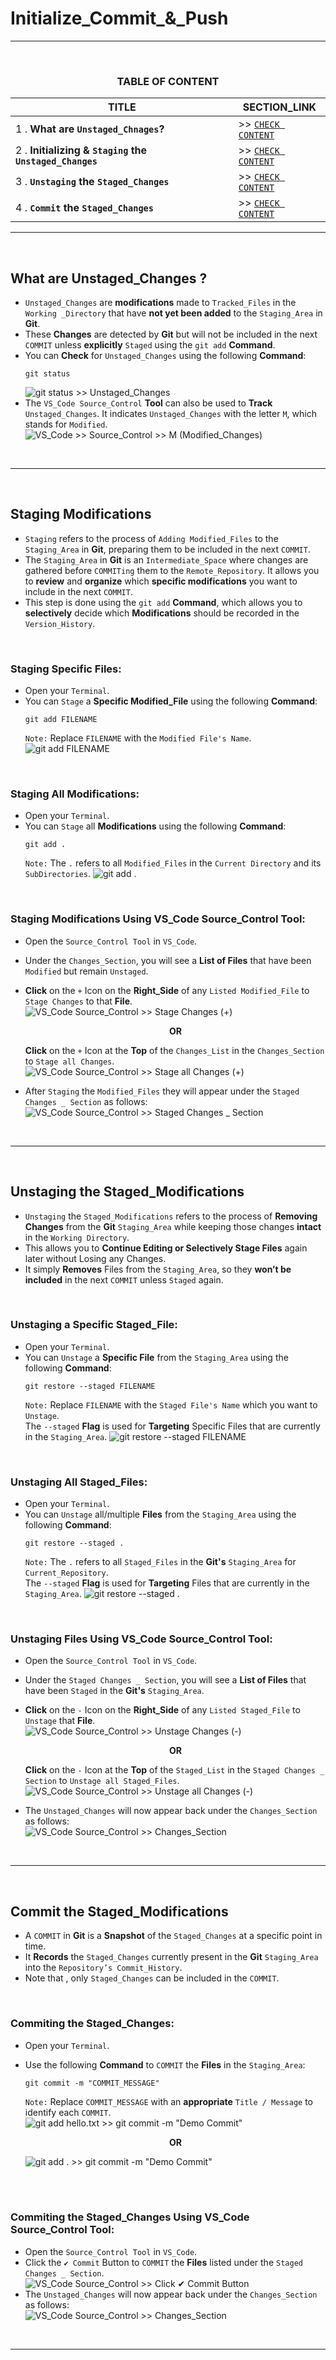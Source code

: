 # Initialize_Commit_&_Push
---
<br>
<div align="center">
 
### TABLE OF CONTENT
 
| TITLE                                                                                                           | SECTION_LINK                                                                                  |
|-----------------------------------------------------------------------------------------------------------------|-----------------------------------------------------------------------------------------------|
| 1 .  **What are `Unstaged_Chnages`?**                                                                           | >> [` CHECK CONTENT `](#what-are-unstaged_changes-)                                           |
| 2 .  **Initializing & `Staging` the `Unstaged_Changes`**                                                        | >> [` CHECK CONTENT `](#staging-modifications)                                                |
| 3 .  **`Unstaging` the `Staged_Changes`**                                                                       | >> [` CHECK CONTENT `](#unstaging-the-staged_modifications)                                   |
| 4 .  **`Commit` the `Staged_Changes`**                                                                          | >> [` CHECK CONTENT `](#commit-the-staged_modifications)                                      |


</div>

---
<br>

## What are Unstaged_Changes ?
- `Unstaged_Changes` are **modifications** made to `Tracked_Files` in the `Working _Directory` that have **not yet been added** to the `Staging_Area` in **Git**.
- These **Changes** are detected by **Git** but will not be included in the next `COMMIT` unless **explicitly** `Staged` using the `git add` **Command**.
- You can **Check** for `Unstaged_Changes` using the following **Command**:
  ```
  git status
  ```
  ![git status >> Unstaged_Changes](https://github.com/user-attachments/assets/c21662d9-409b-4a2a-843a-67089d28343e)<br>
- The `VS_Code Source_Control` **Tool** can also be used to **Track** `Unstaged_Changes`. It indicates `Unstaged_Changes` with the letter `M`, which stands for `Modified`.
  ![VS_Code >> Source_Control >> M (Modified_Changes)](https://github.com/user-attachments/assets/6cec22fc-864f-4542-8a78-d76da921f7ce)<br>
<br>

---
<br>

## Staging Modifications
- `Staging` refers to the process of `Adding Modified_Files` to the `Staging_Area` in **Git**, preparing them to be included in the next `COMMIT`.
- The `Staging_Area` in **Git** is an `Intermediate_Space` where changes are gathered before `COMMITing` them to the `Remote_Repository`. It allows you to **review** and **organize** which **specific modifications** you want to include in the next `COMMIT`. 
- This step is done using the `git add` **Command**, which allows you to **selectively** decide which **Modifications** should be recorded in the `Version_History`.
<br>

### Staging Specific Files:
- Open your `Terminal`.
- You can `Stage` a **Specific Modified_File** using the following **Command**:
  ```
  git add FILENAME
  ```
  `Note:` Replace `FILENAME` with the `Modified File's Name`.
  ![git add FILENAME](https://github.com/user-attachments/assets/8968b76f-fede-4570-866a-c5070409e633)<br>
<br>

### Staging All Modifications:
- Open your `Terminal`.
- You can `Stage` all **Modifications** using the following **Command**:
  ```
  git add .
  ```
  `Note:` The `.` refers to all `Modified_Files` in the `Current Directory` and its `SubDirectories`.
  ![git add .](https://github.com/user-attachments/assets/95236627-7eae-48c5-88dd-59db93b9a06b)<br>
<br>

### Staging Modifications Using VS_Code Source_Control Tool:
- Open the `Source_Control Tool` in `VS_Code`.
- Under the `Changes_Section`, you will see a **List of Files** that have been `Modified` but remain `Unstaged`.
- **Click** on the `+` Icon on the **Right_Side** of any `Listed Modified_File` to `Stage Changes` to that **File**.<br>
  ![VS_Code Source_Control >> Stage Changes (`+`)](https://github.com/user-attachments/assets/bf5badcd-8f6d-47a9-8713-109f6e0d7d3e)<br>
  <div align="center"> 
 
     **OR**
  </div>  

  **Click** on the `+` Icon at the **Top** of the `Changes_List` in the `Changes_Section` to `Stage all Changes`.<br>
  ![VS_Code Source_Control >> Stage all Changes (`+`)](https://github.com/user-attachments/assets/ee5db5fe-5861-4847-ac94-d38e1fbf110d)<br>
- After `Staging` the `Modified_Files` they will appear under the `Staged Changes _ Section` as follows:<br>
  ![VS_Code Source_Control >> Staged Changes _ Section](https://github.com/user-attachments/assets/7849e88d-5364-448b-a959-a950e052100a)<br>
<br>

---
<br>

## Unstaging the Staged_Modifications
- `Unstaging` the `Staged_Modifications` refers to the process of **Removing Changes** from the **Git** `Staging_Area` while keeping those changes **intact** in the `Working Directory`.
- This allows you to **Continue Editing or Selectively Stage Files** again later without Losing any Changes.
- It simply **Removes** Files from the `Staging_Area`, so they **won’t be included** in the next `COMMIT` unless `Staged` again.
<br>

### Unstaging a Specific Staged_File:
- Open your `Terminal`.
- You can `Unstage` a **Specific File** from the `Staging_Area` using the following **Command**:
  ```
  git restore --staged FILENAME
  ```
  `Note:` Replace `FILENAME` with the `Staged File's Name` which you want to `Unstage`.<br>
  The `--staged` **Flag** is used for **Targeting** Specific Files that are currently in the `Staging_Area`.
  ![git restore --staged FILENAME](https://github.com/user-attachments/assets/3c9900bc-9412-48f3-aad2-04095e4616f0)<br>
<br>

### Unstaging All Staged_Files:
- Open your `Terminal`.
- You can `Unstage` all/multiple **Files** from the `Staging_Area` using the following **Command**:
  ```
  git restore --staged .
  ```
  `Note:` The `.` refers to all `Staged_Files` in the **Git's** `Staging_Area` for `Current_Repository`.<br>
  The `--staged` **Flag** is used for **Targeting** Files that are currently in the `Staging_Area`.
  ![git restore --staged .](https://github.com/user-attachments/assets/0f8b6499-0851-42b4-93d6-c7526405e831)<br>
<br>

### Unstaging Files Using VS_Code Source_Control Tool:
- Open the `Source_Control Tool` in `VS_Code`.
- Under the `Staged Changes _ Section`, you will see a **List of Files** that have been `Staged` in the **Git's** `Staging_Area`.
- **Click** on the `-` Icon on the **Right_Side** of any `Listed Staged_File` to `Unstage` that **File**.<br>
  ![VS_Code Source_Control >> Unstage Changes (`-`)](https://github.com/user-attachments/assets/c28ceae4-f053-477f-8f1a-def99814be7c)<br>
  <div align="center"> 
 
     **OR**
  </div>  

  **Click** on the `-` Icon at the **Top** of the `Staged_List` in the `Staged Changes _ Section` to `Unstage all Staged_Files`.<br>
  ![VS_Code Source_Control >> Unstage all Changes (`-`)](https://github.com/user-attachments/assets/ffab2f7d-d4e8-46e6-a9fa-6e4ea6d0963b)<br>
- The `Unstaged_Changes` will now appear back under the `Changes_Section` as follows:<br>
  ![VS_Code Source_Control >> Changes_Section](https://github.com/user-attachments/assets/7ac6cc17-27c0-413f-93ec-77bbfea58833)<br>
<br>
  
---
<br>

## Commit the Staged_Modifications
- A `COMMIT` in **Git** is a **Snapshot** of the `Staged_Changes` at a specific point in time.
- It **Records** the `Staged_Changes` currently present in the **Git** `Staging_Area` into the `Repository’s Commit_History`.
- Note that , only `Staged_Changes` can be included in the `COMMIT`.
<br>

### Commiting the Staged_Changes:
- Open your `Terminal`.
- Use the following **Command** to `COMMIT` the **Files** in the `Staging_Area`:
  ```
  git commit -m "COMMIT_MESSAGE"
  ```
  `Note:` Replace `COMMIT_MESSAGE` with an **appropriate** `Title / Message` to identify each `COMMIT`.<br>
  ![git add hello.txt >> git commit -m "Demo Commit"](https://github.com/user-attachments/assets/5059a791-bfd6-424f-a136-ac672a28d45d)<br>
   <div align="center"> 
 
     **OR**
  </div> 

  ![git add . >> git commit -m "Demo Commit"](https://github.com/user-attachments/assets/a5ed2a7d-d7ab-4874-9cbb-3e0e0c048cb4)<br>
  <br>
<br>

### Commiting the Staged_Changes Using VS_Code Source_Control Tool:
- Open the `Source_Control Tool` in `VS_Code`.
- Click the `✔ Commit` Button to `COMMIT` the **Files** listed under the `Staged Changes _ Section`.<br>
  ![VS_Code Source_Control >> Click `✔ Commit` Button](https://github.com/user-attachments/assets/8fbe46f5-a385-4775-8494-8bd258b420fd)<br>
- The `Unstaged_Changes` will now appear back under the `Changes_Section` as follows:<br>
  ![VS_Code Source_Control >> Changes_Section](https://github.com/user-attachments/assets/7ac6cc17-27c0-413f-93ec-77bbfea58833)<br>
<br>
  
---
<br>

